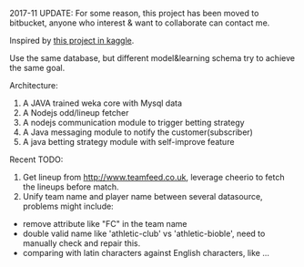 2017-11 UPDATE: For some reason, this project has been moved to bitbucket, anyone who interest & want to collaborate can contact me.

Inspired by [this project in kaggle](https://www.kaggle.com/airback/d/hugomathien/soccer/match-outcome-prediction-in-football).

Use the same database, but different model&learning schema try to achieve the same goal.

Architecture:

1. A JAVA trained weka core with Mysql data
2. A Nodejs odd/lineup fetcher
3. A nodejs communication module to trigger betting strategy
4. A Java messaging module to notify the customer(subscriber)
5. A java betting strategy module with self-improve feature

Recent TODO:

1. Get lineup from http://www.teamfeed.co.uk, leverage cheerio to fetch the lineups before match.
2. Unify team name and player name between several datasource, problems might include:

+ remove attribute like "FC" in the team name
+ double valid name like 'athletic-club' vs 'athletic-bioble', need to manually check and repair this.
+ comparing with latin characters against English characters, like ...
